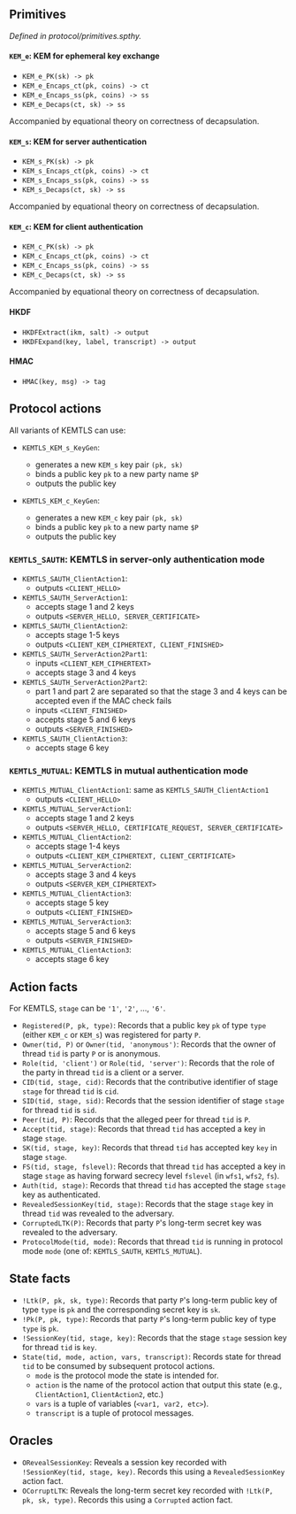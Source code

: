 ## Primitives

*Defined in protocol/primitives.spthy.*

#### `KEM_e`: KEM for ephemeral key exchange

- `KEM_e_PK(sk) -> pk`
- `KEM_e_Encaps_ct(pk, coins) -> ct`
- `KEM_e_Encaps_ss(pk, coins) -> ss`
- `KEM_e_Decaps(ct, sk) -> ss`

Accompanied by equational theory on correctness of decapsulation.

#### `KEM_s`: KEM for server authentication

- `KEM_s_PK(sk) -> pk`
- `KEM_s_Encaps_ct(pk, coins) -> ct`
- `KEM_s_Encaps_ss(pk, coins) -> ss`
- `KEM_s_Decaps(ct, sk) -> ss`

Accompanied by equational theory on correctness of decapsulation.

#### `KEM_c`: KEM for client authentication

- `KEM_c_PK(sk) -> pk`
- `KEM_c_Encaps_ct(pk, coins) -> ct`
- `KEM_c_Encaps_ss(pk, coins) -> ss`
- `KEM_c_Decaps(ct, sk) -> ss`

Accompanied by equational theory on correctness of decapsulation.

#### HKDF

- `HKDFExtract(ikm, salt) -> output`
- `HKDFExpand(key, label, transcript) -> output`

#### HMAC

- `HMAC(key, msg) -> tag`

## Protocol actions

All variants of KEMTLS can use:

- `KEMTLS_KEM_s_KeyGen`:
	- generates a new `KEM_s` key pair `(pk, sk)`
	- binds a public key `pk` to a new party name `$P`
	- outputs the public key

- `KEMTLS_KEM_c_KeyGen`:
	- generates a new `KEM_c` key pair `(pk, sk)`
	- binds a public key `pk` to a new party name `$P`
	- outputs the public key

### `KEMTLS_SAUTH`: KEMTLS in server-only authentication mode

- `KEMTLS_SAUTH_ClientAction1`:
	- outputs `<CLIENT_HELLO>`
- `KEMTLS_SAUTH_ServerAction1`:
	- accepts stage 1 and 2 keys
	- outputs `<SERVER_HELLO, SERVER_CERTIFICATE>`
- `KEMTLS_SAUTH_ClientAction2`:
	- accepts stage 1-5 keys
	- outputs `<CLIENT_KEM_CIPHERTEXT, CLIENT_FINISHED>`
- `KEMTLS_SAUTH_ServerAction2Part1`:
	- inputs `<CLIENT_KEM_CIPHERTEXT>`
	- accepts stage 3 and 4 keys
- `KEMTLS_SAUTH_ServerAction2Part2`:
	- part 1 and part 2 are separated so that the stage 3 and 4 keys can be accepted even if the MAC check fails
	- inputs `<CLIENT_FINISHED>`
	- accepts stage 5 and 6 keys
	- outputs `<SERVER_FINISHED>`
- `KEMTLS_SAUTH_ClientAction3`: 
	- accepts stage 6 key

### `KEMTLS_MUTUAL`: KEMTLS in mutual authentication mode

- `KEMTLS_MUTUAL_ClientAction1`: same as `KEMTLS_SAUTH_ClientAction1`
	- outputs `<CLIENT_HELLO>`
- `KEMTLS_MUTUAL_ServerAction1`:
	- accepts stage 1 and 2 keys
	- outputs `<SERVER_HELLO, CERTIFICATE_REQUEST, SERVER_CERTIFICATE>`
- `KEMTLS_MUTUAL_ClientAction2`:
	- accepts stage 1-4 keys
	- outputs `<CLIENT_KEM_CIPHERTEXT, CLIENT_CERTIFICATE>`
- `KEMTLS_MUTUAL_ServerAction2`:
	- accepts stage 3 and 4 keys
	- outputs `<SERVER_KEM_CIPHERTEXT>`
- `KEMTLS_MUTUAL_ClientAction3`:
	- accepts stage 5 key
	- outputs `<CLIENT_FINISHED>`
- `KEMTLS_MUTUAL_ServerAction3`:
	- accepts stage 5 and 6 keys
	- outputs `<SERVER_FINISHED>`
- `KEMTLS_MUTUAL_ClientAction3`: 
	- accepts stage 6 key

## Action facts

For KEMTLS, `stage` can be `'1'`, `'2'`, ..., `'6'`.

- `Registered(P, pk, type)`: Records that a public key `pk` of type `type` (either `KEM_c` or `KEM_s`) was registered for party `P`.
- `Owner(tid, P)` or `Owner(tid, 'anonymous')`: Records that the owner of thread `tid` is party `P` or is anonymous.
- `Role(tid, 'client')` or `Role(tid, 'server')`: Records that the role of the party in thread `tid` is a client or a server.
- `CID(tid, stage, cid)`: Records that the contributive identifier of stage `stage` for thread `tid` is `cid`.
- `SID(tid, stage, sid)`: Records that the session identifier of stage `stage` for thread `tid` is `sid`.
- `Peer(tid, P)`: Records that the alleged peer for thread `tid` is `P`.
- `Accept(tid, stage)`: Records that thread `tid` has accepted a key in stage `stage`.
- `SK(tid, stage, key)`: Records that thread `tid` has accepted key `key` in stage `stage`.
- `FS(tid, stage, fslevel)`: Records that thread `tid` has accepted a key in stage `stage` as having forward secrecy level `fslevel` (in `wfs1`, `wfs2`, `fs`).
- `Auth(tid, stage)`: Records that thread `tid` has accepted the stage `stage` key as authenticated.
- `RevealedSessionKey(tid, stage)`: Records that the stage `stage` key in thread `tid` was revealed to the adversary.
- `CorruptedLTK(P)`: Records that party `P`'s long-term secret key was revealed to the adversary.
- `ProtocolMode(tid, mode)`: Records that thread `tid` is running in protocol mode `mode` (one of: `KEMTLS_SAUTH`, `KEMTLS_MUTUAL`).

## State facts

- `!Ltk(P, pk, sk, type)`: Records that party `P`'s long-term public key of type `type` is `pk` and the corresponding secret key is `sk`.
- `!Pk(P, pk, type)`: Records that party `P`'s long-term public key of type `type` is `pk`.
- `!SessionKey(tid, stage, key)`: Records that the stage `stage` session key for thread `tid` is `key`.
- `State(tid, mode, action, vars, transcript)`: Records state for thread `tid` to be consumed by subsequent protocol actions. 
	- `mode` is the protocol mode the state is intended for.
	- `action` is the name of the protocol action that output this state (e.g., `ClientAction1`, `ClientAction2`, etc.)
	- `vars` is a tuple of variables (`<var1, var2, etc>`).
	- `transcript` is a tuple of protocol messages.

## Oracles

- `ORevealSessionKey`: Reveals a session key recorded with `!SessionKey(tid, stage, key)`. Records this using a `RevealedSessionKey` action fact.
- `OCorruptLTK`: Reveals the long-term secret key recorded with `!Ltk(P, pk, sk, type)`. Records this using a `Corrupted` action fact.
